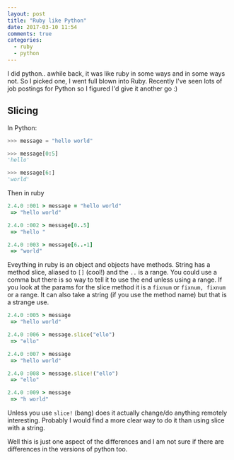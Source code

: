 ```yaml
---
layout: post
title: "Ruby like Python"
date: 2017-03-10 11:54
comments: true
categories: 
  - ruby 
  - python 
---
```


I did python.. awhile back, it was like ruby in some ways and in some ways not. So I picked one, I went full blown into Ruby. Recently I've seen lots of job postings for Python so I figured I'd give it another go :) 

## Slicing

In Python:

``` python
>>> message = "hello world"

>>> message[0:5]
'hello'

>>> message[6:]
'world'
```

Then in ruby

``` ruby
2.4.0 :001 > message = "hello world"
 => "hello world"

2.4.0 :002 > message[0..5]
 => "hello "

2.4.0 :003 > message[6..-1]
 => "world"
```

Eveything in ruby is an object and objects have methods. String has a method slice, aliased to `[]` (cool!) and the `..` is a range.  You could use a comma but there is so way to tell it to use the end unless using a range. If you look at the params for the slice method it is a `fixnum` or `fixnum, fixnum` or a range. It can also take a string (if you use the method name) but that is a strange use. 

``` ruby
2.4.0 :005 > message
 => "hello world"

2.4.0 :006 > message.slice("ello")
 => "ello"

2.4.0 :007 > message
 => "hello world"

2.4.0 :008 > message.slice!("ello")
 => "ello"

2.4.0 :009 > message
 => "h world"
```

Unless you use `slice!` (bang) does it actually change/do anything remotely interesting. Probably I would find a more clear way to do it than using slice with a string. 

Well this is just one aspect of the differences and I am not sure if there are differences in the versions of python too.


